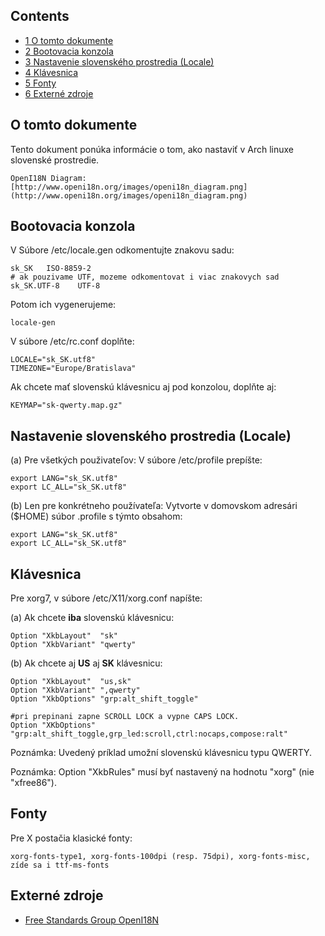 ## Contents

*   [1 O tomto dokumente](#O_tomto_dokumente)
*   [2 Bootovacia konzola](#Bootovacia_konzola)
*   [3 Nastavenie slovenského prostredia (Locale)](#Nastavenie_slovensk.C3.A9ho_prostredia_.28Locale.29)
*   [4 Klávesnica](#Kl.C3.A1vesnica)
*   [5 Fonty](#Fonty)
*   [6 Externé zdroje](#Extern.C3.A9_zdroje)

## O tomto dokumente

Tento dokument ponúka informácie o tom, ako nastaviť v Arch linuxe slovenské prostredie.

```
OpenI18N Diagram:
[http://www.openi18n.org/images/openi18n_diagram.png](http://www.openi18n.org/images/openi18n_diagram.png)

```

## Bootovacia konzola

V Súbore /etc/locale.gen odkomentujte znakovu sadu:

```
sk_SK   ISO-8859-2
# ak pouzivame UTF, mozeme odkomentovat i viac znakovych sad
sk_SK.UTF-8    UTF-8

```

Potom ich vygenerujeme:

```
locale-gen

```

V súbore /etc/rc.conf doplňte:

```
LOCALE="sk_SK.utf8"
TIMEZONE="Europe/Bratislava"

```

Ak chcete mať slovenskú klávesnicu aj pod konzolou, doplňte aj:

```
KEYMAP="sk-qwerty.map.gz"

```

## Nastavenie slovenského prostredia (Locale)

(a) Pre všetkých použivateľov: V súbore /etc/profile prepíšte:

```
export LANG="sk_SK.utf8"
export LC_ALL="sk_SK.utf8"

```

(b) Len pre konkrétneho používateľa: Vytvorte v domovskom adresári ($HOME) súbor .profile s týmto obsahom:

```
export LANG="sk_SK.utf8"
export LC_ALL="sk_SK.utf8"

```

## Klávesnica

Pre xorg7, v súbore /etc/X11/xorg.conf napíšte:

(a) Ak chcete **iba** slovenskú klávesnicu:

```
Option "XkbLayout"  "sk"
Option "XkbVariant" "qwerty"

```

(b) Ak chcete aj **US** aj **SK** klávesnicu:

```
Option "XkbLayout"  "us,sk"
Option "XkbVariant" ",qwerty"
Option "XkbOptions" "grp:alt_shift_toggle"

#pri prepinani zapne SCROLL LOCK a vypne CAPS LOCK.
Option "XKbOptions" "grp:alt_shift_toggle,grp_led:scroll,ctrl:nocaps,compose:ralt"

```

Poznámka: Uvedený príklad umožní slovenskú klávesnicu typu QWERTY.

Poznámka: Option "XkbRules" musí byť nastavený na hodnotu "xorg" (nie "xfree86").

## Fonty

Pre X postačia klasické fonty:

```
xorg-fonts-type1, xorg-fonts-100dpi (resp. 75dpi), xorg-fonts-misc, zíde sa i ttf-ms-fonts

```

## Externé zdroje

*   [Free Standards Group OpenI18N](http://www.openi18n.org/)
